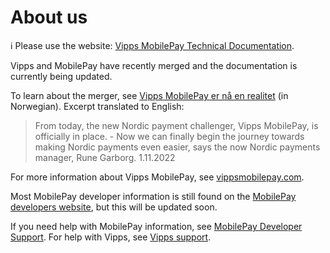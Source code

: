 <!-- START_METADATA
---
title: About Vipps MobilePay
sidebar_label: About us
sidebar_position: 100
pagination_next: null
pagination_prev: null
---
END_METADATA -->

# About us

<!-- START_COMMENT -->

ℹ️ Please use the website:
[Vipps MobilePay Technical Documentation](https://developer.vippsmobilepay.com/).

<!-- END_COMMENT -->

Vipps and MobilePay have recently merged and the documentation is currently being updated.

To learn about the merger, see [Vipps MobilePay er nå en realitet](https://vipps.no/om-oss/nyheter/vipps-mobilepay-er-n%C3%A5-en-realitet/) (in Norwegian). Excerpt translated to English:

> From today, the new Nordic payment challenger, Vipps MobilePay, is officially in place. - Now we can finally begin the journey towards making Nordic payments even easier, says the now Nordic payments manager, Rune Garborg.
1.11.2022

For more information about Vipps MobilePay, see [vippsmobilepay.com](https://vippsmobilepay.com/#about).


Most MobilePay developer information is still found on the
[MobilePay developers website](https://developer.mobilepay.dk/), but this will be updated soon.

If you need help with MobilePay information, see [MobilePay Developer Support](https://developer.mobilepay.dk/docs/support). For help with Vipps, see [Vipps support](contact.md#vipps-support).
